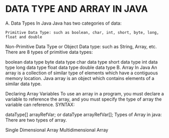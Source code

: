 # DATA TYPE AND ARRAY IN JAVA
A. Data Types In Java
Java has two categories of data:

    Primitive Data Type: such as boolean, char, int, short, byte, long, float and double
Non-Primitive Data Type or Object Data type: such as String, Array, etc.
There are 8 types of primitive data types:

boolean data type
byte data type
char data type
short data type
int data type
long data type
float data type
double data type
B. Array In Java
An array is a collection of similar type of elements which have a contiguous memory location. Java array is an object which contains elements of a similar data type.

Declaring Array Variables
To use an array in a program, you must declare a variable to reference the array, and you must specify the type of array the variable can reference. SYNTAX:

dataType[] arrayRefVar; 
 or
dataType arrayRefVar[];
Types of Array in java:
There are two types of array.

Single Dimensional Array
Multidimensional Array
